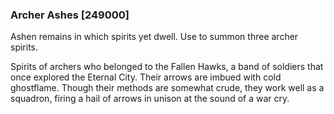 ### Archer Ashes [249000]

Ashen remains in which spirits yet dwell. Use to summon three archer spirits.

Spirits of archers who belonged to the Fallen Hawks, a band of soldiers that once explored the Eternal City. Their arrows are imbued with cold ghostflame. Though their methods are somewhat crude, they work well as a squadron, firing a hail of arrows in unison at the sound of a war cry.